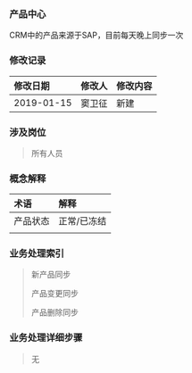 ### 产品中心

CRM中的产品来源于SAP，目前每天晚上同步一次

### 修改记录

| 修改日期 | 修改人 | 修改内容 |
| :--- | :--- | :--- |
| 2019-01-15 | 窦卫征 | 新建 |

### 涉及岗位

> 所有人员

### 概念解释

| 术语 | 解释 |
| :--- | :--- |
| 产品状态 | 正常/已冻结 |
|  |  |

### 业务处理索引

> 新产品同步
>
> 产品变更同步
>
> 产品删除同步

### 业务处理详细步骤

> 无



